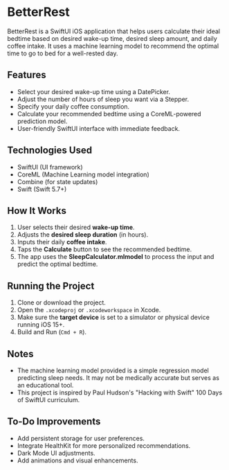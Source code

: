 # BetterRest

BetterRest is a SwiftUI iOS application that helps users calculate their ideal bedtime based on desired wake-up time, desired sleep amount, and daily coffee intake. It uses a machine learning model to recommend the optimal time to go to bed for a well-rested day.

## Features

- Select your desired wake-up time using a DatePicker.
- Adjust the number of hours of sleep you want via a Stepper.
- Specify your daily coffee consumption.
- Calculate your recommended bedtime using a CoreML-powered prediction model.
- User-friendly SwiftUI interface with immediate feedback.

## Technologies Used

- SwiftUI (UI framework)
- CoreML (Machine Learning model integration)
- Combine (for state updates)
- Swift (Swift 5.7+)
## How It Works

1. User selects their desired **wake-up time**.
2. Adjusts the **desired sleep duration** (in hours).
3. Inputs their daily **coffee intake**.
4. Taps the **Calculate** button to see the recommended bedtime.
5. The app uses the **SleepCalculator.mlmodel** to process the input and predict the optimal bedtime.

## Running the Project

1. Clone or download the project.
2. Open the `.xcodeproj` or `.xcodeworkspace` in Xcode.
3. Make sure the **target device** is set to a simulator or physical device running iOS 15+.
4. Build and Run (`Cmd + R`).

## Notes

- The machine learning model provided is a simple regression model predicting sleep needs. It may not be medically accurate but serves as an educational tool.
- This project is inspired by Paul Hudson's "Hacking with Swift" 100 Days of SwiftUI curriculum.

## To-Do Improvements

- Add persistent storage for user preferences.
- Integrate HealthKit for more personalized recommendations.
- Dark Mode UI adjustments.
- Add animations and visual enhancements.


